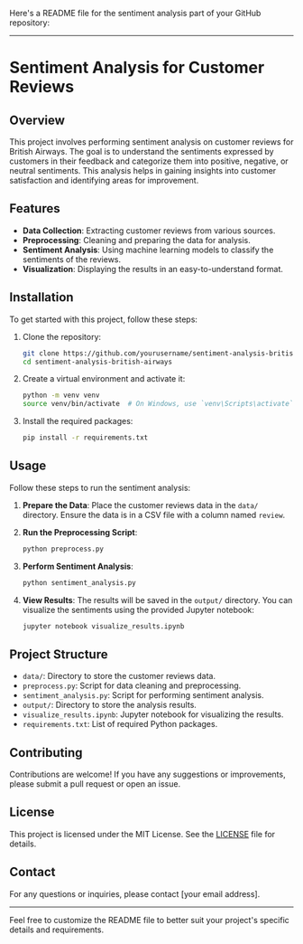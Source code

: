 Here's a README file for the sentiment analysis part of your GitHub repository:

---

# Sentiment Analysis for Customer Reviews

## Overview
This project involves performing sentiment analysis on customer reviews for British Airways. The goal is to understand the sentiments expressed by customers in their feedback and categorize them into positive, negative, or neutral sentiments. This analysis helps in gaining insights into customer satisfaction and identifying areas for improvement.

## Features
- **Data Collection**: Extracting customer reviews from various sources.
- **Preprocessing**: Cleaning and preparing the data for analysis.
- **Sentiment Analysis**: Using machine learning models to classify the sentiments of the reviews.
- **Visualization**: Displaying the results in an easy-to-understand format.

## Installation
To get started with this project, follow these steps:

1. Clone the repository:
    ```bash
    git clone https://github.com/yourusername/sentiment-analysis-british-airways.git
    cd sentiment-analysis-british-airways
    ```

2. Create a virtual environment and activate it:
    ```bash
    python -m venv venv
    source venv/bin/activate  # On Windows, use `venv\Scripts\activate`
    ```

3. Install the required packages:
    ```bash
    pip install -r requirements.txt
    ```

## Usage
Follow these steps to run the sentiment analysis:

1. **Prepare the Data**: Place the customer reviews data in the `data/` directory. Ensure the data is in a CSV file with a column named `review`.

2. **Run the Preprocessing Script**:
    ```bash
    python preprocess.py
    ```

3. **Perform Sentiment Analysis**:
    ```bash
    python sentiment_analysis.py
    ```

4. **View Results**: The results will be saved in the `output/` directory. You can visualize the sentiments using the provided Jupyter notebook:
    ```bash
    jupyter notebook visualize_results.ipynb
    ```

## Project Structure
- `data/`: Directory to store the customer reviews data.
- `preprocess.py`: Script for data cleaning and preprocessing.
- `sentiment_analysis.py`: Script for performing sentiment analysis.
- `output/`: Directory to store the analysis results.
- `visualize_results.ipynb`: Jupyter notebook for visualizing the results.
- `requirements.txt`: List of required Python packages.

## Contributing
Contributions are welcome! If you have any suggestions or improvements, please submit a pull request or open an issue.

## License
This project is licensed under the MIT License. See the [LICENSE](LICENSE) file for details.

## Contact
For any questions or inquiries, please contact [your email address].

---

Feel free to customize the README file to better suit your project's specific details and requirements.
